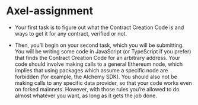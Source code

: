 # Axel-assignment

- Your first task is to figure out what the Contract Creation Code is and ways to get it for any contract, verified or not.

- Then, you’ll begin on your second task, which you will be submitting. You will be writing some code in JavaScript (or TypeScript if you prefer) that finds the Contract Creation Code for an arbitrary address. Your code should involve making calls to a general Ethereum node, which implies that using packages which assume a specific node are forbidden (for example, the Alchemy SDK). You should also not be making calls to any specific data provider, so that your code works even on forked mainnets. However, with those rules you’re allowed to do almost whatever you want, as long as it gets the job done.
